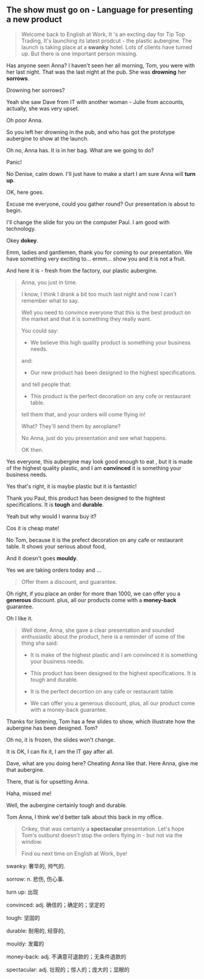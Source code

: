 ## The show must go on - Language for presenting a new product

> Welcome back to English at Work, It 's an excting day for Tip Top Trading, It's launching its latest prodcut - the plastic aubergine. The launch is taking place at a **swanky** hotel. Lots of clients have turned up. But there is one important person missing. 

Has anyone seen Anna?  I haven't seen her all morning, Tom, you were with her last night. That was the last night at the pub. She was **drowning** her **sorrows**. 

Drowning her sorrows?

Yeah she saw Dave from IT with another woman - Julie from accounts, actually, she was very upset.

Oh poor Anna. 

So you left her drowning in the pub, and who has got the prototype aubergine to show at the launch. 

Oh no, Anna has. It is in her bag. What are we going to do?

Panic!

No Denise, calm down. I'll just have to make a start I am sure Anna will **turn up**.

OK, here goes.

Excuse me everyone, could you gather round? Our presentation is about to begin. 

I'll change the slide for you on the computer Paul. I am good with technology. 

Okey **dokey**.

Emm, ladies and gantlemen, thank you for coming to our presentation. We have something very exciting to... ermm... show you and it is not a fruit.

And here it is - fresh from the factory, our plastic aubergine.

> Anna, you just in time. 
> 
> I know, I think I drank a bit too much last night and now I can't remember what to say. 
> 
> Well you need to convince everyone that this is the best product on the market and that it is something they really want.
> 
> You could say:
> 
> * We believe this high quality product is something your business needs. 
> 
> and:
> 
> * Our new product has been designed to the highest specifications. 
> 
> and tell people that:
> 
> * This product is the perfect decoration on any cofe or restaurant table. 
> 
> tell them that, and your orders will come flying in!
> 
> What? They'll send them by aeroplane?
> 
> No Anna, just do you presentation and see what happens. 
> 
> OK then.

Yes everyone, this aubergine may look good enough to eat , but it is made of the highest quality plastic, and I am **convinced** it is something your business needs. 

Yes that's right, it is maybe plastic but it is fantastic! 

Thank you Paul, this product has been designed to the hightest specifications. It is **tough** and **durable**. 

Yeah but why would I wanna buy it? 

Cos it is cheap mate!

No Tom, because it is the prefect decoration on any cafe or restaurant table. It shows your serious about food, 

And it doesn't goes **mouldy**. 

Yes we are taking orders today and ...

> Offer them a discount, and guarantee.

Oh right, if you place an order for more than 1000, we can offer you a **generous** discount. plus, all our products come with a **money-back** guarantee.

Oh I like it. 

> Well done, Anna, she gave a clear presentation and sounded enthusiastic about the product, here is a reminder of some of the thing sha said:
> 
> * It is make of the highest plastic and I am convinced it is something your business needs.
> 
> * This product has been designed to the highest specifications. It is tough and durable.
> 
> * It is the perfect decortion on any cafe or restaurant table. 
> 
> * We can offer you a generous discount, plus, all our product come with a money-back guarantee.

Thanks for listening, Tom has a few slides to show, which illustrate how the aubergine has been designed. Tom?

Oh no, it is frozen, the slides won't change. 

It is OK, I can fix it, I am the IT gay after all. 

Dave, what are you doing here? Cheating Anna like that. Here Anna, give me that aubergine. 

There, that is for upsetting Anna. 

Haha, missed me! 

Well, the aubergine certainly tough and durable.

Tom Anna, I think we'd better talk about this back in my office. 

> Crikey, that was certainly a **spectacular** presentation. Let's hope Tom's outburst doesn't stop the orders flying in - but not via the window. 
> 
> Find ou next time on English at Work, bye!

swanky: 奢华的, 帅气的.

sorrow: n. 悲伤, 伤心事.

turn up: 出现

convinced: adj. 确信的；确定的；坚定的

tough: 坚固的 

durable: 耐用的, 经穿的, 

mouldy: 发霉的

money-back: adj. 不满意可退款的；无条件退款的

spectacular: adj. 壮观的；惊人的；庞大的；显眼的
